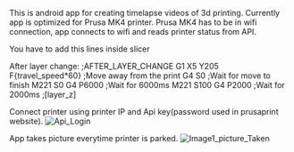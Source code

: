 This is android app for creating timelapse videos of 3d printing.
Currently app is optimized for Prusa MK4 printer.
Prusa MK4 has to be in wifi connection, app connects to wifi and reads printer status from API.

You have to add this lines inside slicer 

After layer change:
;AFTER_LAYER_CHANGE
G1 X5 Y205 F{travel_speed*60} ;Move away from the print
G4 S0 ;Wait for move to finish
M221 S0
G4 P6000 ;Wait for 6000ms
M221 S100
G4 P2000 ;Wait for 2000ms
;[layer_z]

Connect printer using printer IP and Api key(password used in prusaprint website).
![Api_Login](https://github.com/UpdateNinja/3D_Printing_Timelapse_Camera_Android/assets/142933009/c3ca8159-ffda-4a51-ba9c-99c067a3ab23)

App takes picture everytime printer is parked.
![Image1_picture_Taken](https://github.com/UpdateNinja/3D_Printing_Timelapse_Camera_Android/assets/142933009/3dbaaa3a-991c-46e5-8647-27332585a1a6)
